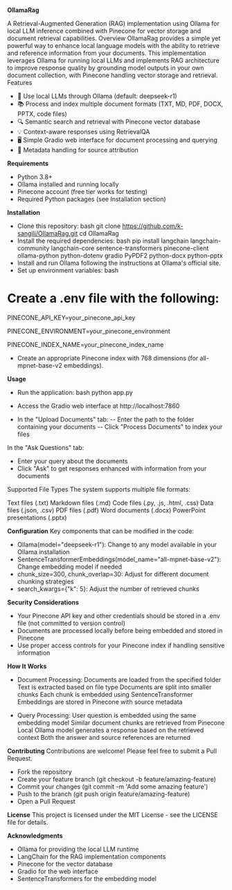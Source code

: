 **OllamaRag**

A Retrieval-Augmented Generation (RAG) implementation using Ollama for local LLM inference combined with Pinecone for vector storage and document retrieval capabilities.
Overview
OllamaRag provides a simple yet powerful way to enhance local language models with the ability to retrieve and reference information from your documents. This implementation leverages Ollama for running local LLMs and implements RAG architecture to improve response quality by grounding model outputs in your own document collection, with Pinecone handling vector storage and retrieval.
Features

- 🤖 Use local LLMs through Ollama (default: deepseek-r1)
- 📚 Process and index multiple document formats (TXT, MD, PDF, DOCX, PPTX, code files)
- 🔍 Semantic search and retrieval with Pinecone vector database
- 💡 Context-aware responses using RetrievalQA
- 🖥️ Simple Gradio web interface for document processing and querying
- 📄 Metadata handling for source attribution

**Requirements**
- Python 3.8+
- Ollama installed and running locally
- Pinecone account (free tier works for testing)
- Required Python packages (see Installation section)

**Installation**
- Clone this repository:
bash
git clone https://github.com/k-sangili/OllamaRag.git
cd OllamaRag
- Install the required dependencies:
bash
pip install langchain langchain-community langchain-core sentence-transformers pinecone-client ollama-python python-dotenv gradio PyPDF2 python-docx python-pptx
- Install and run Ollama following the instructions at Ollama's official site.
- Set up environment variables:
bash
# Create a .env file with the following:
PINECONE_API_KEY=your_pinecone_api_key

PINECONE_ENVIRONMENT=your_pinecone_environment

PINECONE_INDEX_NAME=your_pinecone_index_name
- Create an appropriate Pinecone index with 768 dimensions (for all-mpnet-base-v2 embeddings).

**Usage**
- Run the application:
bash
python app.py

- Access the Gradio web interface at http://localhost:7860
- In the "Upload Documents" tab:
-- Enter the path to the folder containing your documents
-- Click "Process Documents" to index your files


In the "Ask Questions" tab:
- Enter your query about the documents
- Click "Ask" to get responses enhanced with information from your documents



Supported File Types
The system supports multiple file formats:

Text files (.txt)
Markdown files (.md)
Code files (.py, .js, .html, .css)
Data files (.json, .csv)
PDF files (.pdf)
Word documents (.docx)
PowerPoint presentations (.pptx)

**Configuration**
Key components that can be modified in the code:

- Ollama(model="deepseek-r1"): Change to any model available in your Ollama installation
- SentenceTransformerEmbeddings(model_name="all-mpnet-base-v2"): Change embedding model if needed
- chunk_size=300, chunk_overlap=30: Adjust for different document chunking strategies
- search_kwargs={"k": 5}: Adjust the number of retrieved chunks

**Security Considerations**

- Your Pinecone API key and other credentials should be stored in a .env file (not committed to version control)
- Documents are processed locally before being embedded and stored in Pinecone
- Use proper access controls for your Pinecone index if handling sensitive information

**How It Works**

- Document Processing:
Documents are loaded from the specified folder
Text is extracted based on file type
Documents are split into smaller chunks
Each chunk is embedded using SentenceTransformer
Embeddings are stored in Pinecone with source metadata


- Query Processing:
User question is embedded using the same embedding model
Similar document chunks are retrieved from Pinecone
Local Ollama model generates a response based on the retrieved context
Both the answer and source references are returned

**Contributing**
Contributions are welcome! Please feel free to submit a Pull Request.

- Fork the repository
- Create your feature branch (git checkout -b feature/amazing-feature)
- Commit your changes (git commit -m 'Add some amazing feature')
- Push to the branch (git push origin feature/amazing-feature)
- Open a Pull Request

**License**
This project is licensed under the MIT License - see the LICENSE file for details.

**Acknowledgments**
- Ollama for providing the local LLM runtime
- LangChain for the RAG implementation components
- Pinecone for the vector database
- Gradio for the web interface
- SentenceTransformers for the embedding model
